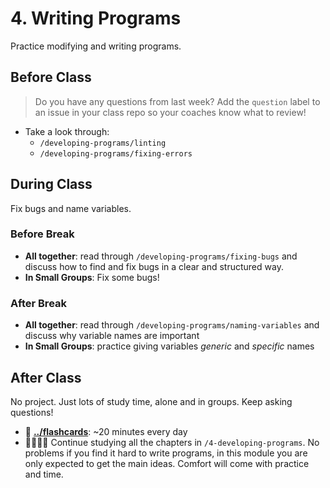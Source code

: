 # 4. Writing Programs

Practice modifying and writing programs.

## Before Class

> Do you have any questions from last week? Add the `question` label to an issue
> in your class repo so your coaches know what to review!

- Take a look through:
  - `/developing-programs/linting`
  - `/developing-programs/fixing-errors`

## During Class

Fix bugs and name variables.

### Before Break

- **All together**: read through `/developing-programs/fixing-bugs` and discuss
  how to find and fix bugs in a clear and structured way.
- **In Small Groups**: Fix some bugs!

### After Break

- **All together**: read through `/developing-programs/naming-variables` and
  discuss why variable names are important
- **In Small Groups**: practice giving variables _generic_ and _specific_ names

## After Class

No project. Just lots of study time, alone and in groups. Keep asking questions!

- 🥚 **[../flashcards](../flashcards)**: ~20 minutes every day
- 🥚🐣🐥🐔 Continue studying all the chapters in `/4-developing-programs`. No
  problems if you find it hard to write programs, in this module you are only
  expected to get the main ideas. Comfort will come with practice and time.
